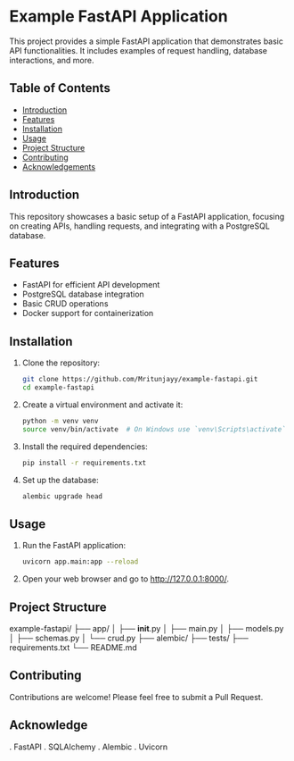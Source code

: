 # Example FastAPI Application

This project provides a simple FastAPI application that demonstrates basic API functionalities. It includes examples of request handling, database interactions, and more.

## Table of Contents
- [Introduction](#introduction)
- [Features](#features)
- [Installation](#installation)
- [Usage](#usage)
- [Project Structure](#project-structure)
- [Contributing](#contributing)
- [Acknowledgements](#acknowledgements)

## Introduction

This repository showcases a basic setup of a FastAPI application, focusing on creating APIs, handling requests, and integrating with a PostgreSQL database.

## Features

- FastAPI for efficient API development
- PostgreSQL database integration
- Basic CRUD operations
- Docker support for containerization

## Installation

1. Clone the repository:
   ```bash
   git clone https://github.com/Mritunjayy/example-fastapi.git
   cd example-fastapi
   
2. Create a virtual environment and activate it:
   ```bash
   python -m venv venv
   source venv/bin/activate  # On Windows use `venv\Scripts\activate`

3. Install the required dependencies:
   ```bash
   pip install -r requirements.txt

4. Set up the database:
   ```bash
   alembic upgrade head

## Usage

1. Run the FastAPI application:
   ```bash
   uvicorn app.main:app --reload

2. Open your web browser and go to http://127.0.0.1:8000/.

## Project Structure

example-fastapi/
├── app/
│   ├── __init__.py
│   ├── main.py
│   ├── models.py
│   ├── schemas.py
│   └── crud.py
├── alembic/
├── tests/
├── requirements.txt
└── README.md

## Contributing

Contributions are welcome! Please feel free to submit a Pull Request.

## Acknowledge

. FastAPI
. SQLAlchemy 
. Alembic
. Uvicorn
